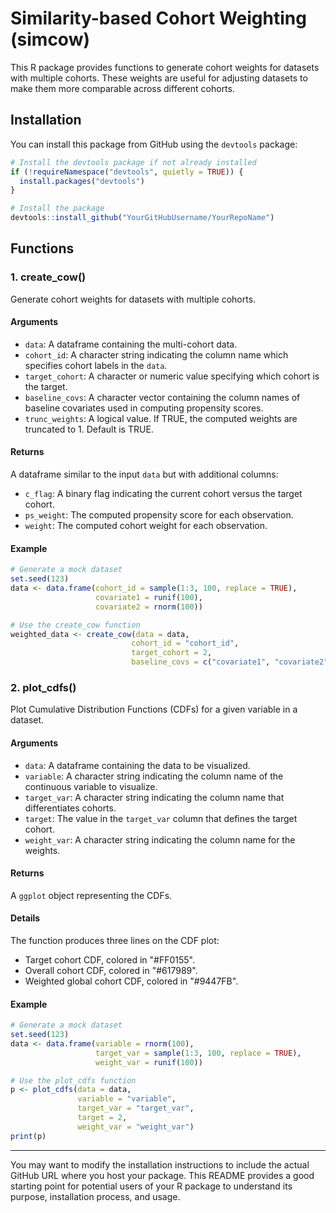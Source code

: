 # Similarity-based Cohort Weighting (simcow)

This R package provides functions to generate cohort weights for datasets with multiple cohorts. These weights are useful for adjusting datasets to make them more comparable across different cohorts.

## Installation

You can install this package from GitHub using the `devtools` package:

```R
# Install the devtools package if not already installed
if (!requireNamespace("devtools", quietly = TRUE)) {
  install.packages("devtools")
}

# Install the package
devtools::install_github("YourGitHubUsername/YourRepoName")
```

## Functions

### 1. create_cow()

Generate cohort weights for datasets with multiple cohorts.

#### Arguments

- `data`: A dataframe containing the multi-cohort data.
- `cohort_id`: A character string indicating the column name which specifies cohort labels in the `data`.
- `target_cohort`: A character or numeric value specifying which cohort is the target.
- `baseline_covs`: A character vector containing the column names of baseline covariates used in computing propensity scores.
- `trunc_weights`: A logical value. If TRUE, the computed weights are truncated to 1. Default is TRUE.

#### Returns

A dataframe similar to the input `data` but with additional columns:
- `c_flag`: A binary flag indicating the current cohort versus the target cohort.
- `ps_weight`: The computed propensity score for each observation.
- `weight`: The computed cohort weight for each observation.

#### Example

```R
# Generate a mock dataset
set.seed(123)
data <- data.frame(cohort_id = sample(1:3, 100, replace = TRUE),
                   covariate1 = runif(100),
                   covariate2 = rnorm(100))

# Use the create_cow function
weighted_data <- create_cow(data = data,
                           cohort_id = "cohort_id",
                           target_cohort = 2,
                           baseline_covs = c("covariate1", "covariate2"))
```

### 2. plot_cdfs()

Plot Cumulative Distribution Functions (CDFs) for a given variable in a dataset.

#### Arguments

- `data`: A dataframe containing the data to be visualized.
- `variable`: A character string indicating the column name of the continuous variable to visualize.
- `target_var`: A character string indicating the column name that differentiates cohorts.
- `target`: The value in the `target_var` column that defines the target cohort.
- `weight_var`: A character string indicating the column name for the weights.

#### Returns

A `ggplot` object representing the CDFs.

#### Details

The function produces three lines on the CDF plot:
- Target cohort CDF, colored in "#FF0155".
- Overall cohort CDF, colored in "#617989".
- Weighted global cohort CDF, colored in "#9447FB".

#### Example

```R
# Generate a mock dataset
set.seed(123)
data <- data.frame(variable = rnorm(100),
                   target_var = sample(1:3, 100, replace = TRUE),
                   weight_var = runif(100))

# Use the plot_cdfs function
p <- plot_cdfs(data = data,
               variable = "variable",
               target_var = "target_var",
               target = 2,
               weight_var = "weight_var")
print(p)
```

---

You may want to modify the installation instructions to include the actual GitHub URL where you host your package. This README provides a good starting point for potential users of your R package to understand its purpose, installation process, and usage.
